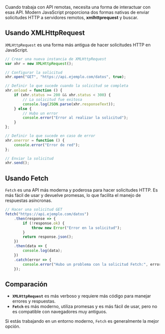 Cuando trabaja con API remotas, necesita una forma de interactuar con esas API. Modern JavaScript proporciona dos formas nativas de enviar solicitudes HTTP a servidores remotos, **xmlhttprequest** y buscar.

## Usando XMLHttpRequest
`XMLHttpRequest` es una forma más antigua de hacer solicitudes HTTP en JavaScript.

```js
// Crear una nueva instancia de XMLHttpRequest
var xhr = new XMLHttpRequest();

// Configurar la solicitud
xhr.open("GET", "https://api.ejemplo.com/datos", true);

// Definir lo que sucede cuando la solicitud se completa
xhr.onload = function () {
    if (xhr.status >= 200 && xhr.status < 300) {
        // La solicitud fue exitosa
        console.log(JSON.parse(xhr.responseText));
    } else {
        // Hubo un error
        console.error("Error al realizar la solicitud");
    }
};

// Definir lo que sucede en caso de error
xhr.onerror = function () {
    console.error("Error de red");
};

// Enviar la solicitud
xhr.send();
```

## Usando Fetch
`Fetch` es una API más moderna y poderosa para hacer solicitudes HTTP. Es más fácil de usar y devuelve promesas, lo que facilita el manejo de respuestas asíncronas.

```js
// Hacer una solicitud GET
fetch("https://api.ejemplo.com/datos")
    .then(response => {
        if (!response.ok) {
            throw new Error("Error en la solicitud");
        }
        return response.json();
    })
    .then(data => {
        console.log(data);
    })
    .catch(error => {
        console.error("Hubo un problema con la solicitud Fetch:", error);
    });
```

## Comparación
- **`XMLHttpRequest`** es más verboso y requiere más código para manejar errores y respuestas. 
- **`Fetch`** es más moderno, utiliza promesas y es más fácil de usar, pero no es compatible con navegadores muy antiguos.


Si estás trabajando en un entorno moderno, `Fetch` es generalmente la mejor opción.

